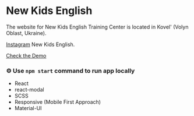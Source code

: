 # New Kids English

The website for New Kids English Training Center is located in Kovel' (Volyn Oblast, Ukraine).

[Instagram](https://www.instagram.com/new_kids_english/) New Kids English.

[Check the Demo](https://heimlee.github.io/new-kids-english/)

### ⚙️ Use `npm start` command to run app locally

- React
- react-modal
- SCSS
- Responsive (Mobile First Approach)
- Material-UI

